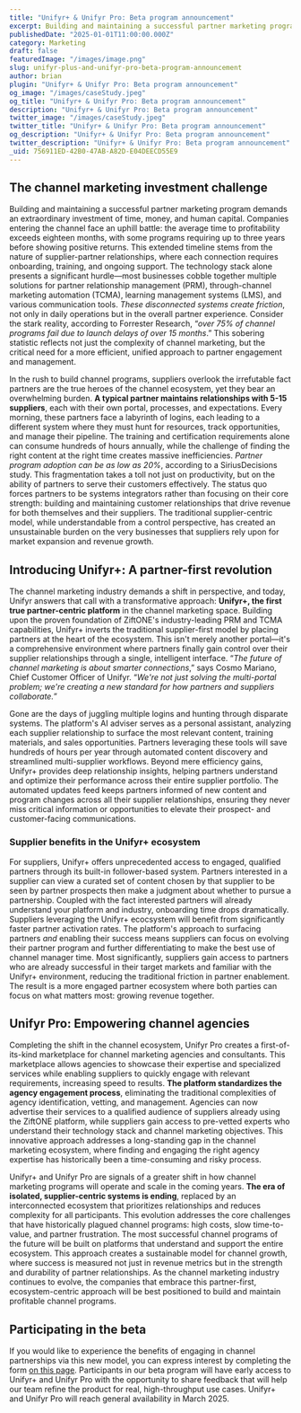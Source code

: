 ```yaml
---
title: "Unifyr+ & Unifyr Pro: Beta program announcement"
excerpt: Building and maintaining a successful partner marketing program demands an extraordinary investment of time, money, and human capital. We’re on a mission to help.
publishedDate: "2025-01-01T11:00:00.000Z"
category: Marketing
draft: false
featuredImage: "/images/image.png"
slug: unifyr-plus-and-unifyr-pro-beta-program-announcement
author: brian
plugin: "Unifyr+ & Unifyr Pro: Beta program announcement"
og_image: "/images/caseStudy.jpeg"
og_title: "Unifyr+ & Unifyr Pro: Beta program announcement"
description: "Unifyr+ & Unifyr Pro: Beta program announcement"
twitter_image: "/images/caseStudy.jpeg"
twitter_title: "Unifyr+ & Unifyr Pro: Beta program announcement"
og_description: "Unifyr+ & Unifyr Pro: Beta program announcement"
twitter_description: "Unifyr+ & Unifyr Pro: Beta program announcement"
_uid: 756911ED-42B0-47AB-A82D-E04DEECD55E9
---
```


## The channel marketing investment challenge

Building and maintaining a successful partner marketing program demands an extraordinary investment of time, money, and human capital. Companies entering the channel face an uphill battle: the average time to profitability exceeds eighteen months, with some programs requiring up to three years before showing positive returns. This extended timeline stems from the nature of supplier-partner relationships, where each connection requires onboarding, training, and ongoing support. The technology stack alone presents a significant hurdle—most businesses cobble together multiple solutions for partner relationship management (PRM), through-channel marketing automation (TCMA), learning management systems (LMS), and various communication tools. _These disconnected systems create friction_, not only in daily operations but in the overall partner experience. Consider the stark reality, according to Forrester Research, “_over 75% of channel programs fail due to launch delays of over 15 months_.” This sobering statistic reflects not just the complexity of channel marketing, but the critical need for a more efficient, unified approach to partner engagement and management.

In the rush to build channel programs, suppliers overlook the irrefutable fact partners are the true heroes of the channel ecosystem, yet they bear an overwhelming burden. **A typical partner maintains relationships with 5-15 suppliers**, each with their own portal, processes, and expectations. Every morning, these partners face a labyrinth of logins, each leading to a different system where they must hunt for resources, track opportunities, and manage their pipeline. The training and certification requirements alone can consume hundreds of hours annually, while the challenge of finding the right content at the right time creates massive inefficiencies. _Partner program adoption can be as low as 20%_, according to a SiriusDecisions study. This fragmentation takes a toll not just on productivity, but on the ability of partners to serve their customers effectively. The status quo forces partners to be systems integrators rather than focusing on their core strength: building and maintaining customer relationships that drive revenue for both themselves and their suppliers. The traditional supplier-centric model, while understandable from a control perspective, has created an unsustainable burden on the very businesses that suppliers rely upon for market expansion and revenue growth.

## Introducing Unifyr+: A partner-first revolution

The channel marketing industry demands a shift in perspective, and today, Unifyr answers that call with a transformative approach: **Unifyr+, the first true partner-centric platform** in the channel marketing space. Building upon the proven foundation of ZiftONE's industry-leading PRM and TCMA capabilities, Unifyr+ inverts the traditional supplier-first model by placing partners at the heart of the ecosystem. This isn't merely another portal—it's a comprehensive environment where partners finally gain control over their supplier relationships through a single, intelligent interface. “_The future of channel marketing is about smarter connections_,” says Cosmo Mariano, Chief Customer Officer of Unifyr. “_We're not just solving the multi-portal problem; we're creating a new standard for how partners and suppliers collaborate._”

Gone are the days of juggling multiple logins and hunting through disparate systems. The platform's AI adviser serves as a personal assistant, analyzing each supplier relationship to surface the most relevant content, training materials, and sales opportunities. Partners leveraging these tools will save hundreds of hours per year through automated content discovery and streamlined multi-supplier workflows. Beyond mere efficiency gains, Unifyr+ provides deep relationship insights, helping partners understand and optimize their performance across their entire supplier portfolio. The automated updates feed keeps partners informed of new content and program changes across all their supplier relationships, ensuring they never miss critical information or opportunities to elevate their prospect- and customer-facing communications.

### Supplier benefits in the Unifyr+ ecosystem

For suppliers, Unifyr+ offers unprecedented access to engaged, qualified partners through its built-in follower-based system. Partners interested in a supplier can view a curated set of content chosen by that supplier to be seen by partner prospects then make a judgment about whether to pursue a partnership. Coupled with the fact interested partners will already understand your platform and industry, onboarding time drops dramatically. Suppliers leveraging the Unifyr+ ecocsystem will benefit from significantly faster partner activation rates. The platform's approach to surfacing partners _and_ enabling their success means suppliers can focus on evolving their partner program and further differentiating to make the best use of channel manager time. Most significantly, suppliers gain access to partners who are already successful in their target markets and familiar with the Unifyr+ environment, reducing the traditional friction in partner enablement. The result is a more engaged partner ecosystem where both parties can focus on what matters most: growing revenue together.

## Unifyr Pro: Empowering channel agencies

Completing the shift in the channel ecosystem, Unifyr Pro creates a first-of-its-kind marketplace for channel marketing agencies and consultants. This marketplace allows agencies to showcase their expertise and specialized services while enabling suppliers to quickly engage with relevant requirements, increasing speed to results. **The platform standardizes the agency engagement process**, eliminating the traditional complexities of agency identification, vetting, and management. Agencies can now advertise their services to a qualified audience of suppliers already using the ZiftONE platform, while suppliers gain access to pre-vetted experts who understand their technology stack and channel marketing objectives. This innovative approach addresses a long-standing gap in the channel marketing ecosystem, where finding and engaging the right agency expertise has historically been a time-consuming and risky process.

Unifyr+ and Unifyr Pro are signals of a greater shift in how channel marketing programs will operate and scale in the coming years. **The era of isolated, supplier-centric systems is ending**, replaced by an interconnected ecosystem that prioritizes relationships and reduces complexity for all participants. This evolution addresses the core challenges that have historically plagued channel programs: high costs, slow time-to-value, and partner frustration. The most successful channel programs of the future will be built on platforms that understand and support the entire ecosystem. This approach creates a sustainable model for channel growth, where success is measured not just in revenue metrics but in the strength and durability of partner relationships. As the channel marketing industry continues to evolve, the companies that embrace this partner-first, ecosystem-centric approach will be best positioned to build and maintain profitable channel programs.

## Participating in the beta

If you would like to experience the benefits of engaging in channel partnerships via this new model, you can express interest by completing the form [on this page](/start/). Participants in our beta program will have early access to Unifyr+ and Unifyr Pro with the opportunity to share feedback that will help our team refine the product for real, high-throughput use cases. Unifyr+ and Unifyr Pro will reach general availability in March 2025.
